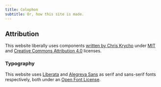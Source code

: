 ```yaml
---
title: Colophon
subtitle: Or, how this site is made.
---
```


## Attribution

This website liberally uses components [written by Chris Krycho](https://github.com/chriskrycho/v1.notes.chriskrycho.com) under [MIT](https://github.com/chriskrycho/v5.chriskrycho.com/blob/main/LICENSE.md#software) and [Creative Commons Attribution 4.0](https://github.com/chriskrycho/v5.chriskrycho.com/blob/main/LICENSE.md#Legalese-1) licenses.

### Typography
This website uses [Liberata](https://fonts.google.com/specimen/Literata) and [Alegreya Sans](https://fonts.google.com/specimen/Alegreya+Sans) as serif and sans-serif fonts respectively, both under an [Open Font License](https://scripts.sil.org/cms/scripts/page.php?site_id=nrsi&id=OFL).